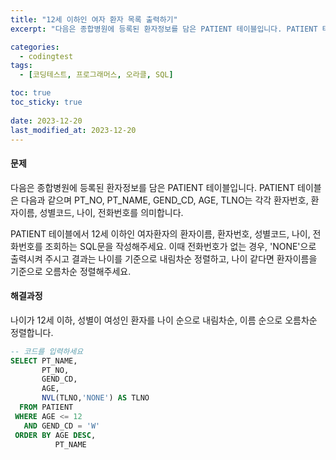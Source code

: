 ```yaml
---
title: "12세 이하인 여자 환자 목록 출력하기"
excerpt: "다음은 종합병원에 등록된 환자정보를 담은 PATIENT 테이블입니다. PATIENT 테이블은 다음과 같으며 PT_NO, PT_NAME, GEND_CD, AGE, TLNO는 각각 환자번호, 환자이름, 성별코드, 나이, 전화번호를 의미합니다."

categories:
  - codingtest
tags:
  - [코딩테스트, 프로그래머스, 오라클, SQL]

toc: true
toc_sticky: true
 
date: 2023-12-20
last_modified_at: 2023-12-20
---
```


#### 문제
다음은 종합병원에 등록된 환자정보를 담은 PATIENT 테이블입니다. PATIENT 테이블은 다음과 같으며 PT_NO, PT_NAME, GEND_CD, AGE, TLNO는 각각 환자번호, 환자이름, 성별코드, 나이, 전화번호를 의미합니다.

PATIENT 테이블에서 12세 이하인 여자환자의 환자이름, 환자번호, 성별코드, 나이, 전화번호를 조회하는 SQL문을 작성해주세요. 이때 전화번호가 없는 경우, 'NONE'으로 출력시켜 주시고 결과는 나이를 기준으로 내림차순 정렬하고, 나이 같다면 환자이름을 기준으로 오름차순 정렬해주세요.

#### 해결과정
나이가 12세 이하, 성별이 여성인 환자를 나이 순으로 내림차순, 이름 순으로 오름차순 정렬합니다.

```sql
-- 코드를 입력하세요
SELECT PT_NAME,
       PT_NO,
       GEND_CD,
       AGE,
       NVL(TLNO,'NONE') AS TLNO
  FROM PATIENT
 WHERE AGE <= 12
   AND GEND_CD = 'W'
 ORDER BY AGE DESC, 
          PT_NAME
```